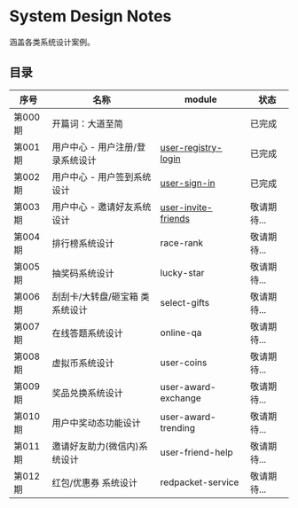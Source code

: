 # System Design Notes
涵盖各类系统设计案例。

## 目录
| 序号 | 名称 | module | 状态 |
| --- | --- | --- | --- |
| 第000期 | 开篇词：大道至简 |  | 已完成 | 
| 第001期 | 用户中心 - 用户注册/登录系统设计 | [user-registry-login](user-registry-login) | 已完成 | 
| 第002期 | 用户中心 - 用户签到系统设计 | [user-sign-in](user-sign-in) | 已完成 | 
| 第003期 | 用户中心 - 邀请好友系统设计 | [user-invite-friends](user-invite-friends) | 敬请期待... | 
| 第004期 | 排行榜系统设计 | race-rank | 敬请期待... | 
| 第005期 | 抽奖码系统设计 | lucky-star | 敬请期待... | 
| 第006期 | 刮刮卡/大转盘/砸宝箱 类系统设计 | select-gifts | 敬请期待... | 
| 第007期 | 在线答题系统设计 | online-qa | 敬请期待... | 
| 第008期 | 虚拟币系统设计 | user-coins | 敬请期待... | 
| 第009期 | 奖品兑换系统设计 | user-award-exchange | 敬请期待... | 
| 第010期 | 用户中奖动态功能设计 | user-award-trending | 敬请期待... | 
| 第011期 | 邀请好友助力(微信内)系统设计 | user-friend-help | 敬请期待... | 
| 第012期 | 红包/优惠券 系统设计 | redpacket-service | 敬请期待... | 
